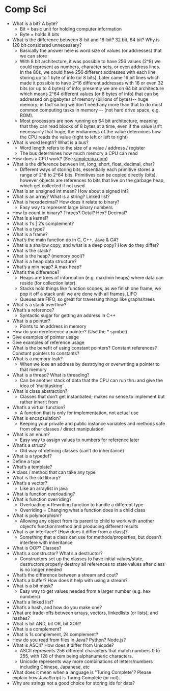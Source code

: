 # Comp Sci

- What is a bit? A byte?
  - Bit = basic unit for holding computer information
  - Byte = holds 8 bits
- What is the difference between 8-bit and 16-bit? 32 bit, 64 bit? Why is 128 bit considered unnecessary?
  - Basically the answer here is word size of values (or addresses) that we can store
  - With 8 bit architecture, it was possible to have 256 values (2^8) we could represent as numbers, character sets, or even address lines. In the 80s, we could have 256 different addresses with each line storing up to 1 byte of info (or 8 bits). Later came 16 bit lines which made it possible to have 2^16 different addresses with 16 or even 32 bits (or up to 4 bytes) of info; presently we are on 64 bit architecture which means 2^64 different values (or 8 bytes of info) that can be addressed on gigabytes of memory (billions of bytes)-- huge memory; in fact so big we don’t need any more than that to do most common computing tasks in memory -- (not hard drive space, e.g. ROM).
  - Most processors are now running on 64 bit architecture, meaning that they can read blocks of 8 bytes at a time, even if the value isn’t necessarily that huge; the endianness of the value determines how the CPU reads the value (right to left or left to right)
- What is word length? What is a bus?
  - Word length refers to the size of a value / address / register
  - The bus determines how much memory a CPU can read
- How does a CPU work? (See [simplecpu.com](https://simplecpu.com))
- What is the difference between int, long, short, float, decimal, char?
  - Different ways of storing bits, essentially each primitive stores a range of 2^8 to 2^64 bits. Primitives can be copied directly (bits), however objects are references to bits that live on the garbage heap, which get collected if not used
- What is an unsigned int mean? How about a signed int?
- What is an array? What is a string? Linked list?
- What is hexadecimal? How does it relate to binary?
  - Easy way to represent large binary numbers
- How to count in binary? Threes? Octal? Hex? Decimal?
- What is a kernel?
- What is 1’s | 2’s complement?
- What is a type?
- What is a frame?
- What’s the main function do in C, C++, Java & C#?
- What is a shallow copy, and what is a deep copy? How do they differ?
- What is the stack?
- What is the heap? (memory pool)?
- What is a heap data structure?
- What’s a min heap? A max heap?
- What’s the difference?
  - Heaps are trees of information (e.g. max/min heaps) where data can reside (for collection later).
  - Stacks hold things like function scopes, as we finish one frame, we pop it off a stack until we are done with all frames. LIFO
  - Queues are FIFO, so great for traversing things like graphs/trees
- What is a stack overflow?
- What’s a reference?
  - Syntactic sugar for getting an address in C++
- What is a pointer?
  - Points to an address in memory
- How do you dereference a pointer? (Use the \* symbol)
- Give examples of pointer usage
- Give examples of reference usage
- What is the benefit of using constant pointers? Constant references? Constant pointers to constants?
- What is a memory leak?
  - When we lose an address by destroying or overwriting a pointer to that memory
- What is a thread? What is threading?
  - Can be another stack of data that the CPU can run thru and give the idea of ‘multitasking’
- What is class abstraction?
  - Classes that don’t get instantiated; makes no sense to implement but rather inherit from
- What’s a virtual function?
  - A function that is only for implementation, not actual use
- What is encapsulation?
  - Keeping your private and public instance variables and methods safe from other classes / direct manipulation
- What is an enum?
  - Easy way to assign values to numbers for reference later
- What’s a struct?
  - Old way of defining classes (can’t do inheritance)
- What is a typedef?
- Define a type
- What’s a template?
- A class / method that can take any type
- What is the std library?
- What’s a vector?
  - Like an arraylist in java
- What is function overloading?
- What is function overriding?
  - Overloading = Rewriting function to handle a different type
  - Overriding = Changing what a function does in a child class
- What is polymorphism?
  - Allowing any object from its parent to child to work with another object’s function/method and producing different results
- What is an interface? (How does it differ from a class)?
  - Something that a class can use for methods/properties, but doesn’t interfere with inheritance
- What is OOP? Classes?
- What’s a constructor? What’s a destructor?
  - Constructors set up the classes to have initial values/state, destructors properly destroy all references to state values after class is no longer needed
- What’s the difference between a stream and cout?
- What’s a buffer? How does it help with using a stream?
- What is a bit mask?
  - Easy way to get values needed from a larger number (e.g. hex numbers)
- What’s a linked list?
- What’s a hash, and how do you make one?
- What are trade-offs between arrays, vectors, linkedlists (or lists), and hashes?
- What is bit AND, bit OR, bit XOR?
- What is a complement?
- What is 1s complement, 2s complement?
- How do you read from files in Java? Python? Node.js?
- What is ASCII? How does it differ from Unicode?
  - ASCII represents 256 different characters that match numbers 0 to 255, with 128 of them being alphanumeric characters.
  - Unicode represents way more combinations of letters/numbers including Chinese, Japanese, etc
- What does it mean when a language is "Turing Complete"? Please explain how JavaScript is Turing Complete (or not).
- Why are strings not a good choice for storing ids for data?
